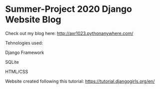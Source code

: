 # Summer-Project 2020 Django Website Blog

Check out my blog here: http://axr1023.pythonanywhere.com/

Tehnologies used:

  Django Framework
  
  SQLite
  
  HTML/CSS




Website created following this tutorial: https://tutorial.djangogirls.org/en/ 

